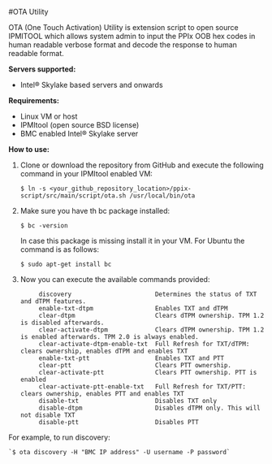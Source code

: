 #OTA Utility

OTA (One Touch Activation) Utility is  extension script to open source IPMITOOL which allows system admin to input the PPIx OOB hex codes in human readable verbose format and decode the response to human readable format.

**Servers supported:**


- Intel&reg; Skylake based servers and onwards


**Requirements:**
  


- Linux VM or host
- IPMItool (open source BSD license)
- BMC enabled Intel&reg; Skylake server




**How to use:**




1. Clone or download the repository from GitHub and execute the following command in your IPMItool enabled VM:


	`$ ln -s <your_github_repository_location>/ppix-script/src/main/script/ota.sh /usr/local/bin/ota`

2. Make sure you have th bc package installed:
	
	`$ bc -version`

	In case this package is missing install it in your VM. For Ubuntu the command is as follows:

	`$ sudo apt-get install bc`
	


1. Now you can execute the available commands provided:

			
			discovery						Determines the status of TXT and dTPM features.
			enable-txt-dtpm 				Enables TXT and dTPM
            clear-dtpm                      Clears dTPM ownership. TPM 1.2 is disabled afterwards.
            clear-activate-dtpm             Clears dTPM ownership. TPM 1.2 is enabled afterwards. TPM 2.0 is always enabled.
            clear-activate-dtpm-enable-txt  Full Refresh for TXT/dTPM: clears ownership, enables dTPM and enables TXT
            enable-txt-ptt                  Enables TXT and PTT
            clear-ptt                       Clears PTT ownership.
            clear-activate-ptt              Clears PTT ownership. PTT is enabled
            clear-activate-ptt-enable-txt   Full Refresh for TXT/PTT: clears ownership, enables PTT and enables TXT
            disable-txt                     Disables TXT only
            disable-dtpm                    Disables dTPM only. This will not disable TXT
            disable-ptt                     Disables PTT

For example, to run discovery:

	`$ ota discovery -H "BMC IP address" -U username -P password`
